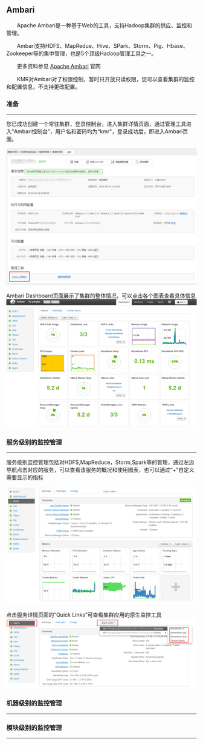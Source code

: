 ## Ambari

　　Apache Ambari是一种基于Web的工具，支持Hadoop集群的供应、监控和管理。

　　Ambari支持HDFS、MapRedue、Hive、SPark、Storm、Pig、Hbase、Zookeeper等的集中管理，也是5个顶级Hadoop管理工具之一。

　　更多资料参见 [Apache Ambari](http://ambari.apache.org/) 官网

　　KMR对Ambari对了权限控制，暂时只开放只读权限，您可以查看集群的监控和配置信息，不支持更改配置。


### 准备
---

您已成功创建一个常驻集群，登录控制台，进入集群详情页面，通过管理工具进入“Ambari控制台”，用户名和密码均为“kmr"，登录成功后，即进入Ambari页面。

![](AmbariEntrance.png)


Ambari Dashboard页面展示了集群的整体情况，可以点击各个图表查看具体信息
![](AmbariDashboard.png)


### 服务级别的监控管理
---

服务级别监控管理包括对HDFS,MapReduce，Storm,Spark等的管理，通过左边导航点击对应的服务，可以查看该服务的概况和使用图表，也可以通过“+”自定义需要显示的指标


![](AmbariService.png)


点击服务详情页面的“Quick Links”可查看集群应用的原生监控工具
![](AmbariPrimaryManage.png)

### 机器级别的监控管理
---



### 模块级别的监控管理
---



